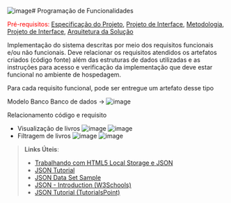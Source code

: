 ![image](https://github.com/user-attachments/assets/aca46a7c-ec5f-4ca6-9bbf-40ba85b9d6e4)# Programação de Funcionalidades

<span style="color:red">Pré-requisitos: <a href="2-Especificação do Projeto.md"> Especificação do Projeto</a></span>, <a href="3-Projeto de Interface.md"> Projeto de Interface</a>, <a href="4-Metodologia.md"> Metodologia</a>, <a href="3-Projeto de Interface.md"> Projeto de Interface</a>, <a href="5-Arquitetura da Solução.md"> Arquitetura da Solução</a>

Implementação do sistema descritas por meio dos requisitos funcionais e/ou não funcionais. Deve relacionar os requisitos atendidos os artefatos criados (código fonte) além das estruturas de dados utilizadas e as instruções para acesso e verificação da implementação que deve estar funcional no ambiente de hospedagem.

Para cada requisito funcional, pode ser entregue um artefato desse tipo

Modelo Banco Banco de dados -> ![image](https://github.com/user-attachments/assets/dc887efc-9ed6-4cc1-853a-b8702bcd91f5)

Relacionamento código e requisito

- Visualização de livros 
![image](https://github.com/user-attachments/assets/86175c2e-4dfe-4b02-9470-88389bb2a268)
![image](https://github.com/user-attachments/assets/060416b0-50df-4145-9e75-453d2b717a1e)
- Filtragem de livros 
![image](https://github.com/user-attachments/assets/bcd6fb7c-b0e5-4817-b7dd-48b8e4e37cca)
![image](https://github.com/user-attachments/assets/7b9790f6-b03a-4bce-8008-4b24806562ce)





> **Links Úteis**:
>
> - [Trabalhando com HTML5 Local Storage e JSON](https://www.devmedia.com.br/trabalhando-com-html5-local-storage-e-json/29045)
> - [JSON Tutorial](https://www.w3resource.com/JSON)
> - [JSON Data Set Sample](https://opensource.adobe.com/Spry/samples/data_region/JSONDataSetSample.html)
> - [JSON - Introduction (W3Schools)](https://www.w3schools.com/js/js_json_intro.asp)
> - [JSON Tutorial (TutorialsPoint)](https://www.tutorialspoint.com/json/index.htm)
